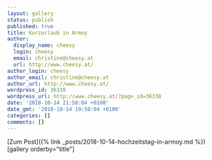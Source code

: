 ```yaml
---
layout: gallery
status: publish
published: true
title: Kurzurlaub in Armoy
author:
  display_name: cheesy
  login: cheesy
  email: christine@cheesy.at
  url: http://www.cheesy.at/
author_login: cheesy
author_email: christine@cheesy.at
author_url: http://www.cheesy.at/
wordpress_id: 36338
wordpress_url: http://www.cheesy.at/?page_id=36338
date: '2018-10-14 21:58:04 +0100'
date_gmt: '2018-10-14 19:58:04 +0100'
categories: []
comments: []
---
```


[Zum Post]({% link _posts/2018-10-14-hochzeitstag-in-armoy.md %})
[gallery orderby="title"]
